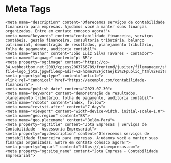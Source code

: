 
# Meta Tags

    <meta name="description" content="Oferecemos serviços de contabilidade financeira para empresas. Ajudamos você a manter suas finanças organizadas. Entre em contato conosco agora!">
    <meta name="keywords" content="contabilidade financeira, serviços contábeis, gestão financeira, consultoria tributária, balanço patrimonial, demonstração de resultados, planejamento tributário, folha de pagamento, auditoria contábil">
    <meta name="author" content="João Luiz Silva Tavares - Contador">
    <meta name="language" content="pt-BR">
    <meta property="og:image" content="https://cp-34.webhostbox.net:2083/cpsess2063766789/frontend/jupiter/filemanager/showfile.html?file=logo_jota.jpg&fileop=&dir=%2Fhome1%2Fjotaejki%2Fpublic_html%2Fsites%2Fjota%2Fassets%2Fimg&dirop=&charset=&file_charset=&baseurl=&basedir=">
    <meta property="og:type" content="article">
    <link rel="canonical" href="https://exemplo.com/contabilidade-financeira">
    <meta name="publish_date" content="2023-07-30">
    <meta name="keywords" content="demonstração de resultados, planejamento tributário, folha de pagamento, auditoria contábil">
    <meta name="robots" content="index, follow">
    <meta name="revisit-after" content="7 days">
    <meta name="viewport" content="width=device-width, initial-scale=1.0">
    <meta name="geo.region" content="BR">
    <meta name="geo.placename" content="Belém-Pará">
    <meta property="og:title" content="Jota Empresas | Serviços de Contabilidade - Assessoria Empresarial">
    <meta property="og:description" content="Oferecemos serviços de contabilidade financeira para empresas. Ajudamos você a manter suas finanças organizadas. Entre em contato conosco agora!">
    <meta property="og:url" content="https://jotaempresas.com">
    <meta property="og:site_name" content="Jota Empresa - Contabilidade Empresarial">
